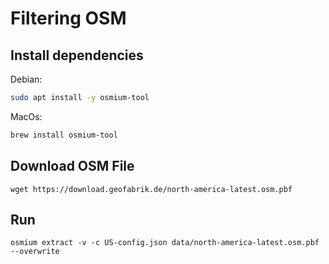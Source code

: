 # Filtering OSM

## Install dependencies

Debian:
```bash
sudo apt install -y osmium-tool
```
MacOs:
```zsh
brew install osmium-tool
```

## Download OSM File

```
wget https://download.geofabrik.de/north-america-latest.osm.pbf
```

## Run

```
osmium extract -v -c US-config.json data/north-america-latest.osm.pbf --overwrite   
```